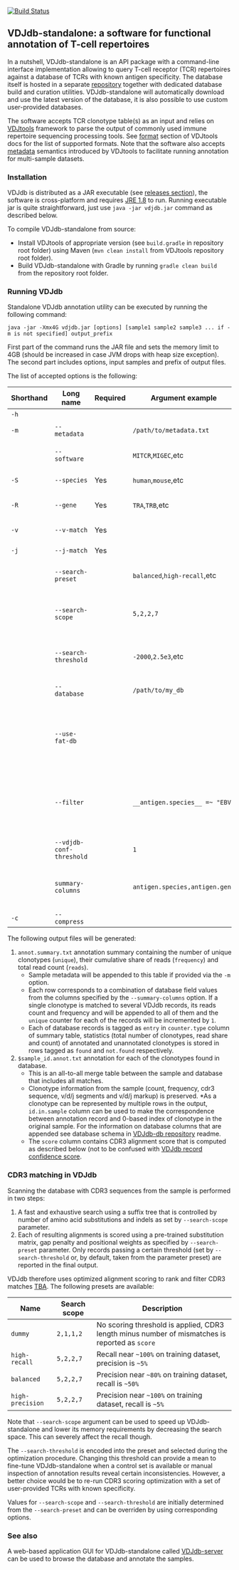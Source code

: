 [![Build Status](https://travis-ci.org/antigenomics/vdjdb-standalone.svg?branch=master)](https://travis-ci.org/antigenomics/vdjdb-standalone)

## VDJdb-standalone: a software for functional annotation of T-cell repertoires

In a nutshell, VDJdb-standalone is an API package with a command-line interface implementation allowing to query T-cell receptor (TCR) repertoires against a database of TCRs with known antigen specificity. The database itself is hosted in a separate [repository](https://github.com/antigenomics/vdjdb-db) together with dedicated database build and curation utilities. VDJdb-standalone will automatically download and use the latest version of the database, it is also possible to use custom user-provided databases.

The software accepts TCR clonotype table(s) as an input and relies on [VDJtools](http://vdjtools-doc.readthedocs.org/en/latest/index.html) framework to parse the output of commonly used immune repertoire sequencing processing tools. See [format](http://vdjtools-doc.readthedocs.org/en/latest/input.html) section of VDJtools docs for the list of supported formats. Note that the software also accepts [metadata](http://vdjtools-doc.readthedocs.org/en/latest/input.html#metadata) semantics introduced by VDJtools to facilitate running annotation for multi-sample datasets.

### Installation

VDJdb is distributed as a JAR executable (see [releases section](https://github.com/antigenomics/vdjdb/releases)), the software is cross-platform and requires [JRE 1.8](http://www.oracle.com/technetwork/java/javase/downloads/jre8-downloads-2133155.html) to run. Running executable jar is quite straightforward, just use ``java -jar vdjdb.jar`` command as described below.

To compile VDJdb-standalone from source: 
* Install VDJtools of appropriate version (see ``build.gradle`` in repository root folder) using Maven (``mvn clean install`` from VDJtools repository root folder).
* Build VDJdb-standalone with Gradle by running ``gradle clean build`` from the repository root folder.

### Running VDJdb

Standalone VDJdb annotation utility can be executed by running the following command:

```
java -jar -Xmx4G vdjdb.jar [options] [sample1 sample2 sample3 ... if -m is not specified] output_prefix
```

First part of the command runs the JAR file and sets the memory limit to 4GB (should be increased in case JVM drops with heap size exception). The second part includes options, input samples and prefix of output files.

The list of accepted options is the following:

| Shorthand | Long  name                 | Required | Argument example                 |  Description |
|-----------|----------------------------|----------|----------------------------------|--------------|
| ``-h``    |                            |          |                                  |  Display help message |
| ``-m``    | ``--metadata``             |          | ``/path/to/metadata.txt``        |  A [metadata](http://vdjtools-doc.readthedocs.org/en/latest/input.html#metadata) file, holding paths to samples and user-provided information. |
|           | ``--software``             |          | ``MITCR``,``MIGEC``,etc          |  Input RepSeq data format, see [formats supported for conversion](http://vdjtools-doc.readthedocs.io/en/latest/input.html#formats-supported-for-conversion). By default expects input in [VDJtools format](http://vdjtools-doc.readthedocs.io/en/latest/input.html#vdjtools-format).
| ``-S``    | ``--species``              | Yes      | ``human``,``mouse``,etc          |  Species name. All samples should belong to the same species, only one species is allowed. |
| ``-R``    | ``--gene``                 | Yes      | ``TRA``,``TRB``,etc              |  Name of the receptor gene. All samples should contain to the same receptor gene, only one gene is allowed. |
| ``-v``    | ``--v-match``              | Yes      |                                  |  Require Variable segment matching when searching the database. |
| ``-j``    | ``--j-match``              | Yes      |                                  |  Require Joining segment matching when searching the database. |
|           | ``--search-preset``        |          | ``balanced``,``high-recall``,etc |  Sets parameters for CDR3 match search and scoring according to specified preset. Default is ``balanced``. See **CDR3 matching** section below. |
|           | ``--search-scope``         |          | ``5,2,2,7``                      |  Initial parameters used to select CDR3 sequences from the database in s/i/d/m format: allowed number of substitutions (s), insertions (i), deletions (d) and the total number of mismatches (m). Depends on preset. |
|           | ``--search-threshold``     |          | ``-2000``,``2.5e3``,etc          |  Overrides CDR3 alignment score threshold. Score is computed according to scoring scheme (pre-optimized substitution matrix and gap penalty). Not applicable for 'dummy' preset. |
|           | ``--database``             |          | ``/path/to/my_db``               |  Path and prefix of an external database. Should point to files with '.txt', and '.meta.txt' suffices (the database itself and database metadata).|
|           | ``--use-fat-db``           |          |                                  |  In case running with a built-in database, will use full database version instead of slim one. Full database contains extended info on method used to identify a given specific TCR and sample source, but has a higher degree of redundancy (several identical TCR:pMHC pairs from different publications, etc) that can complicate post-analysis |
|           | ``--filter``               |          | ``__antigen.species__ =~ "EBV"`` |  Logical filter expresstion that will be evaluated for database columns. Supports Java/Groovy syntax, Regex, .contains(), .startsWith(), etc. Parst of the expression marked with double underscore (``__``) will be subsituted with corresponding values from database rows. Those parts should be named exactly as columns in the database |
|           | ``--vdjdb-conf-threshold`` |          | ``1``                            |  VDJdb confidence level threshold, from ``0`` (lowest) to ``3`` (highest), default is ``1``. See [database readme](https://github.com/antigenomics/vdjdb-db) for details on VDJdb confidence scoring procedure |
|           | ``summary-columns``        |          | ``antigen.species,antigen.gene`` |  Table columns for which a summary output is provided for each sample, see [VDJdb specification](https://github.com/antigenomics/vdjdb-db#database-specification) and database metadata file for more information on available columns. Default is ``mhc.class,mhc.a,mhc.b,antigen.species,antigen.gene``|
| ``-c``    | ``--compress``             |          |                                  |  Compress sample-level summary output with GZIP. |

The following output files will be generated:

1. ``annot.summary.txt`` annotation summary containing the number of unique clonotypes (``unique``), their cumulative share of reads (``frequency``) and total read count (``reads``). 
    * Sample metadata will be appended to this table if provided via the ``-m`` option. 
    * Each row corresponds to a combination of database field values from the columns specified by the ``--summary-columns`` option. If a single clonotype is matched to several VDJdb records, its reads count and frequency and will be appended to all of them and the ``unique`` counter for each of the records will be incremented by ``1``. 
    * Each of database records is tagged as ``entry`` in ``counter.type`` column of summary table, statistics (total number of clonotypes, read share and count) of annotated and unannotated clonotypes is stored in rows tagged as ``found`` and ``not.found`` respectively.
2. ``$sample_id.annot.txt`` annotation for each of the clonotypes found in database. 
    * This is an all-to-all merge table between the sample and database that includes all matches.
    * Clonotype information from the sample (count, frequency, cdr3 sequence, v/d/j segments and v/d/j markup) is preserved. 
    *As a clonotype can be represented by multiple rows in the output, ``id.in.sample`` column can be used to make the correspondence between annotation record and 0-based index of clonotype in the original sample. For the information on database columns that are appended see database schema in [VDJdb-db repository](https://github.com/antigenomics/vdjdb-db) readme. 
    * The ``score`` column contains CDR3 alignment score that is computed as described below (not to be confused with [VDJdb record confidence score](https://github.com/antigenomics/vdjdb-db#vdjdb-scoring).

### CDR3 matching in VDJdb

Scanning the database with CDR3 sequences from the sample is performed in two steps:

1. A fast and exhaustive search using a suffix tree that is controlled by number of amino acid substitutions and indels as set by ``--search-scope`` parameter.
2. Each of resulting alignments is scored using a pre-trained substitution matrix, gap penalty and positional weights as specified by ``--search-preset`` parameter. Only records passing a certain threshold (set by ``--search-threshold`` or, by default, taken from the parameter preset) are reported in the final output.

VDJdb therefore uses optimized alignment scoring to rank and filter CDR3 matches [TBA](https://en.wikipedia.org/wiki/To_be_announced). The following presets are available:

Name               | Search scope | Description
-------------------|--------------|-------------------------------------------------------------------------------------------------
``dummy``          | ``2,1,1,2``  | No scoring threshold is applied, CDR3 length minus number of mismatches is reported as ``score``
``high-recall``    | ``5,2,2,7``  | Recall near ``~100%`` on training dataset, precision is ``~5%``
``balanced``       | ``5,2,2,7``  | Precision near ``~80%`` on training dataset, recall is ``~50%``
``high-precision`` | ``5,2,2,7``  | Precision near ``~100%`` on training dataset, recall is ``~5%``

Note that ``--search-scope`` argument can be used to speed up VDJdb-standalone and lower its memory requirements by decreasing the search space. This can severely affect the recall though.

The ``--search-threshold`` is encoded into the preset and selected during the optimization procedure. Changing this threshold can provide a mean to fine-tune VDJdb-standalone when a control set is available or manual inspection of annotation results reveal certain inconsistencies. However, a better choice would be to re-run CDR3 scoring optimization with a set of user-provided TCRs with known specificity.

Values for ``--search-scope`` and ``--search-threshold`` are initially determined from the ``--search-preset`` and can be overriden by using corresponding options.

### See also

A web-based application GUI for VDJdb-standalone called [VDJdb-server](https://github.com/antigenomics/vdjdb-server) can be used to browse the database and annotate the samples.